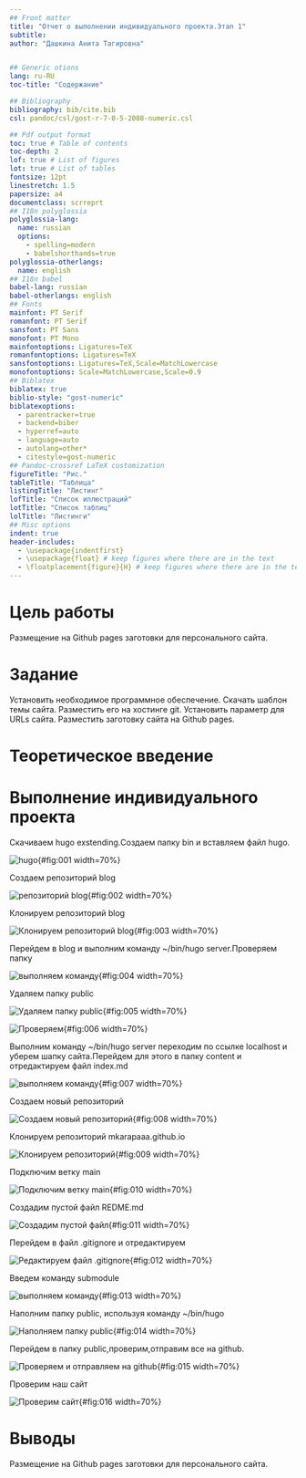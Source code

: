 ```yaml
---
## Front matter
title: "Отчет о выполнении индивидуального проекта.Этап 1"
subtitle: 
author: "Дашкина Анита Тагировна"


## Generic otions
lang: ru-RU
toc-title: "Содержание"

## Bibliography
bibliography: bib/cite.bib
csl: pandoc/csl/gost-r-7-0-5-2008-numeric.csl

## Pdf output format
toc: true # Table of contents
toc-depth: 2
lof: true # List of figures
lot: true # List of tables
fontsize: 12pt
linestretch: 1.5
papersize: a4
documentclass: scrreprt
## I18n polyglossia
polyglossia-lang:
  name: russian
  options:
	- spelling=modern
	- babelshorthands=true
polyglossia-otherlangs:
  name: english
## I18n babel
babel-lang: russian
babel-otherlangs: english
## Fonts
mainfont: PT Serif
romanfont: PT Serif
sansfont: PT Sans
monofont: PT Mono
mainfontoptions: Ligatures=TeX
romanfontoptions: Ligatures=TeX
sansfontoptions: Ligatures=TeX,Scale=MatchLowercase
monofontoptions: Scale=MatchLowercase,Scale=0.9
## Biblatex
biblatex: true
biblio-style: "gost-numeric"
biblatexoptions:
  - parentracker=true
  - backend=biber
  - hyperref=auto
  - language=auto
  - autolang=other*
  - citestyle=gost-numeric
## Pandoc-crossref LaTeX customization
figureTitle: "Рис."
tableTitle: "Таблица"
listingTitle: "Листинг"
lofTitle: "Список иллюстраций"
lotTitle: "Список таблиц"
lolTitle: "Листинги"
## Misc options
indent: true
header-includes:
  - \usepackage{indentfirst}
  - \usepackage{float} # keep figures where there are in the text
  - \floatplacement{figure}{H} # keep figures where there are in the text
---
```


# Цель работы

Размещение на Github pages заготовки для персонального сайта.


# Задание

  Установить необходимое программное обеспечение.
    Скачать шаблон темы сайта.
    Разместить его на хостинге git.
    Установить параметр для URLs сайта.
    Разместить заготовку сайта на Github pages.


# Теоретическое введение


# Выполнение индивидуального проекта

Скачиваем hugo exstending.Создаем папку bin и вставляем файл hugo.

![hugo](image/1.png){#fig:001 width=70%}

Создаем репозиторий blog 

![репозиторий blog](image/2.png){#fig:002 width=70%}

Клонируем репозиторий blog 

![Клонируем репозиторий blog](image/3.png){#fig:003 width=70%}

Перейдем в blog и выполним команду ~/bin/hugo server.Проверяем папку 

![выполняем команду](image/4.png){#fig:004 width=70%}

Удаляем папку public

![Удаляем папку public](image/5.png){#fig:005 width=70%}

![Проверяем](image/6.png){#fig:006 width=70%}

Выполним команду ~/bin/hugo server переходим по ссылке localhost и уберем шапку сайта.Перейдем для этого в папку content и отредактируем файл index.md

![выполняем команду](image/7.png){#fig:007 width=70%}

Создаем новый репозиторий 

![Создаем новый репозиторий](image/8.png){#fig:008 width=70%}

Клонируем репозиторий mkarapaaa.github.io

![Клонируем репозиторий](image/9.png){#fig:009 width=70%}

Подключим ветку main

![Подключим ветку main](image/10.png){#fig:010 width=70%}

Создадим пустой файл REDME.md 

![Создадим пустой файл](image/11.png){#fig:011 width=70%}

Перейдем в файл .gitignore и отредактируем

![Редактируем файл .gitignore](image/12.png){#fig:012 width=70%}

Введем команду submodule

![выполняем команду](image/13.png){#fig:013 width=70%}

Наполним папку public, используя команду ~/bin/hugo 

![Наполняем папку public](image/14.png){#fig:014 width=70%}

Перейдем в папку public,проверим,отправим все на github.

![Проверяем и отправляем на github](image/15.png){#fig:015 width=70%}

Проверим наш сайт

![Проверим сайт](image/16.png){#fig:016 width=70%}


# Выводы

Размещение на Github pages заготовки для персонального сайта.


